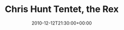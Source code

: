 ---
templateKey: event
guid: 0895b360-6eab-11ea-99c5-002590d1d1b0
date: 2010-12-12T21:30:00+00:00
eventTime: '9:30pm'
title: Chris Hunt Tentet, the Rex
artist: Chris Hunt Tentet
city: Toronto
venue: the Rex
group: Tim Shia
guests: Chris Gale, Mark Laver, Chris Banks
---
